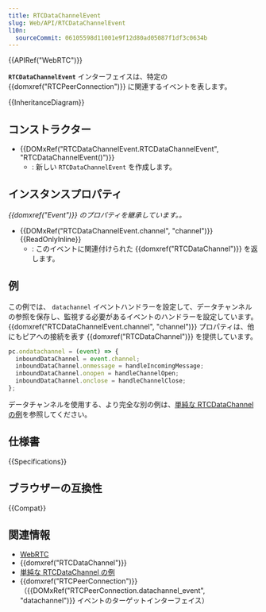 ```yaml
---
title: RTCDataChannelEvent
slug: Web/API/RTCDataChannelEvent
l10n:
  sourceCommit: 06105598d11001e9f12d80ad05087f1df3c0634b
---
```


{{APIRef("WebRTC")}}

**`RTCDataChannelEvent`** インターフェイスは、特定の {{domxref("RTCPeerConnection")}} に関連するイベントを表します。

{{InheritanceDiagram}}

## コンストラクター

- {{DOMxRef("RTCDataChannelEvent.RTCDataChannelEvent", "RTCDataChannelEvent()")}}
  - : 新しい `RTCDataChannelEvent` を作成します。

## インスタンスプロパティ

_{{domxref("Event")}} のプロパティを継承しています。。_

- {{DOMxRef("RTCDataChannelEvent.channel", "channel")}} {{ReadOnlyInline}}
  - : このイベントに関連付けられた {{domxref("RTCDataChannel")}} を返します。

## 例

この例では、 `datachannel` イベントハンドラーを設定して、データチャンネルの参照を保存し、監視する必要があるイベントのハンドラーを設定しています。 {{domxref("RTCDataChannelEvent.channel", "channel")}} プロパティは、他にもピアへの接続を表す {{domxref("RTCDataChannel")}} を提供しています。

```js
pc.ondatachannel = (event) => {
  inboundDataChannel = event.channel;
  inboundDataChannel.onmessage = handleIncomingMessage;
  inboundDataChannel.onopen = handleChannelOpen;
  inboundDataChannel.onclose = handleChannelClose;
};
```

データチャンネルを使用する、より完全な別の例は、[単純な RTCDataChannel の例](/ja/docs/Web/API/WebRTC_API/Simple_RTCDataChannel_sample)を参照してください。

## 仕様書

{{Specifications}}

## ブラウザーの互換性

{{Compat}}

## 関連情報

- [WebRTC](/ja/docs/Web/API/WebRTC_API)
- {{domxref("RTCDataChannel")}}
- [単純な RTCDataChannel の例](/ja/docs/Web/API/WebRTC_API/Simple_RTCDataChannel_sample)
- {{domxref("RTCPeerConnection")}} （{{DOMxRef("RTCPeerConnection.datachannel_event", "datachannel")}} イベントのターゲットインターフェイス）
